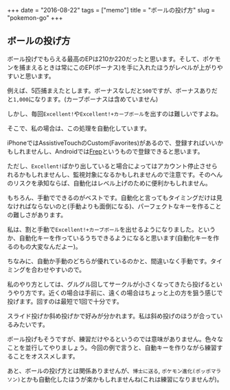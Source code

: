 +++
date = "2016-08-22"
tags =  ["memo"]
title = "ボールの投げ方"
slug = "pokemon-go"
+++

## ボールの投げ方

ボール投げでもらえる最高のEPは210か220だったと思います。そして、ポケモンを捕まえるときは常にこのEP(ボーナス)を手に入れたほうがレベルが上がりやすいと思います。

例えば、5匹捕まえたとします。ボーナスなしだと`500`ですが、ボーナスありだと`1,000`になります。(カーブボーナスは含めていません)

しかし、毎回`Excellent!`や`Excellent!+カーブボール`を出すのは難しいですよね。

そこで、私の場合は、この処理を自動化しています。

iPhoneではAssistiveTouchのCustom(Favorites)があるので、登録すればいいかもしれませんし、Androidでは[Frep](https://play.google.com/store/apps/details?id=com.x0.strai.frep&hl=en)というもので登録できると思います。

ただし、`Excellent!`ばかり出していると場合によってはアカウント停止させられるかもしれませんし、監視対象になるかもしれませんので注意です。そのへんのリスクを承知ならば、自動化はレベル上げのために便利かもしれません。

もちろん、手動でできるのがベストです。自動化と言ってもタイミングだけは見なければならないのと(手動よりも面倒になる)、パーフェクトなキーを作ることの難しさがあります。

私は、割と手動で`Excellent!+カーブボール`を出せるようになりました。というか、自動化キーを作っているうちできるようになると思います(自動化キーを作るのもの大変なんだよー)。

ちなみに、自動か手動のどちらが優れているのかと、間違いなく手動です。タイミングを合わせやすいので。

私のやり方としては、グルグル回してサークルが小さくなってきたら投げるというやり方です。近くの場合は手前に、遠くの場合はちょっと上の方を狙う感じで投げます。回すのは最短で1回で十分です。

スライド投げか斜め投げかで好みが分かれます。私は斜め投げのほうが合っているみたいです。

ボール投げもそうですが、練習だけやるというのでは意味がありません。色々なことを並行してやりましょう。今回の例で言うと、自動キーを作りながら練習することをオススメします。

あと、ボールの投げ方とは関係ありませんが、`博士に送る`, `ポケモン進化(ポッポマラソン)`とかも自動化したほうが楽かもしれませんね(これは練習になりませんが)。
	  
